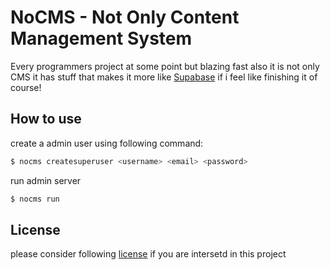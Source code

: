 # NoCMS - Not Only Content Management System

Every programmers project at some point but blazing fast also it is not only CMS it
has stuff that makes it more like [Supabase](https://supabase.com) if i feel like finishing it of course!

## How to use
create a admin user using following command:
``` bash
$ nocms createsuperuser <username> <email> <password>
```

run admin server
``` bash
$ nocms run
```

## License
please consider following [license](./LICENSE) if you are intersetd in this project